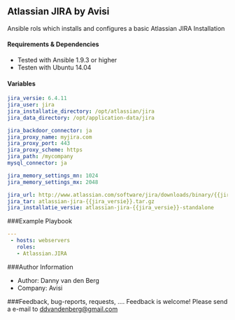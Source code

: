 ## Atlassian JIRA by Avisi

Ansible rols which installs and configures a basic Atlassian JIRA Installation


#### Requirements & Dependencies
- Tested with Ansible 1.9.3 or higher
- Testen with Ubuntu 14.04


#### Variables

```yaml
jira_versie: 6.4.11
jira_user: jira
jira_installatie_directory: /opt/atlassian/jira
jira_data_directory: /opt/application-data/jira

jira_backdoor_connector: ja
jira_proxy_name: myjira.com
jira_proxy_port: 443
jira_proxy_scheme: https
jira_path: /mycompany
mysql_connector: ja

jira_memory_settings_mn: 1024
jira_memory_settings_mx: 2048

jira_url: http://www.atlassian.com/software/jira/downloads/binary/{{jira_tar}}
jira_tar: atlassian-jira-{{jira_versie}}.tar.gz
jira_installatie_versie: atlassian-jira-{{jira_versie}}-standalone
```


###Example Playbook
```yaml
---
 - hosts: webservers
   roles:
   - Atlassian.JIRA
```


###Author Information
- Author:		Danny van den Berg
- Company:		Avisi


###Feedback, bug-reports, requests, ....
Feedback is welcome! Please send a e-mail to ddvandenberg@gmail.com


